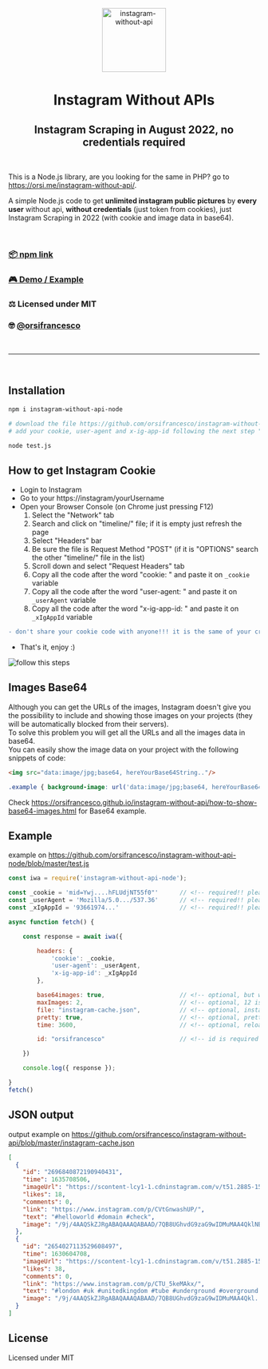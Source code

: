 <p align="center">
  <img src="https://user-images.githubusercontent.com/6490641/182688224-3730f63d-0428-49d6-a909-5a31fc3a38b9.png" width="128" height="128" alt="instagram-without-api" />
</p>
<h1 align="center">Instagram Without APIs</h1>
<h2 align="center">Instagram Scraping in August 2022, no credentials required</h2>

<br/>

This is a Node.js library, are you looking for the same in PHP? go to https://orsi.me/instagram-without-api/.

A simple Node.js code to get **unlimited instagram public pictures** by **every user** without api, **without credentials** (just token from cookies), just Instagram Scraping in 2022 (with cookie and image data in base64).

<br/>

### [📦 npm link](https://www.npmjs.com/package/instagram-without-api-node)
### [🎮 Demo / Example](https://orsifrancesco.github.io/instagram-without-api/how-to-show-base64-images.html)
### ⚖️ Licensed under MIT
### 🤓 [@orsifrancesco](https://twitter.com/orsifrancesco)

<br/><hr/><br/>

## Installation

```bash
npm i instagram-without-api-node

# download the file https://github.com/orsifrancesco/instagram-without-api-node/blob/master/test.js
# add your cookie, user-agent and x-ig-app-id following the next step "How to get Instagram Cookie"

node test.js
```

## How to get Instagram Cookie

- Login to Instagram
- Go to your https://instagram/yourUsername
- Open your Browser Console (on Chrome just pressing F12)
  1. Select the "Network" tab
  2. Search and click on "timeline/" file; if it is empty just refresh the page
  3. Select "Headers" bar
  4. Be sure the file is Request Method "POST" (if it is "OPTIONS" search the other "timeline/" file in the list)
  5. Scroll down and select "Request Headers" tab
  6. Copy all the code after the word "cookie: " and paste it on `_cookie` variable
  7. Copy all the code after the word "user-agent: " and paste it on `_userAgent` variable
  8. Copy all the code after the word "x-ig-app-id: " and paste it on `_xIgAppId` variable
```diff
- don't share your cookie code with anyone!!! it is the same of your credentials
```
- That's it, enjoy :)

![follow this steps](https://user-images.githubusercontent.com/6490641/181632823-42fb2308-4c3f-421a-848a-58cefcf98915.png "follow this steps")

## Images Base64
Although you can get the URLs of the images, Instagram doesn't give you the possibility to include and showing those images on your projects (they will be automatically blocked from their servers).\
To solve this problem you will get all the URLs and all the images data in base64.\
You can easily show the image data on your project with the following snippets of code:

```html
<img src="data:image/jpg;base64, hereYourBase64String.."/>
```
```css
.example { background-image: url('data:image/jpg;base64, hereYourBase64String..'); }
```

Check https://orsifrancesco.github.io/instagram-without-api/how-to-show-base64-images.html for Base64 example.

## Example
example on https://github.com/orsifrancesco/instagram-without-api-node/blob/master/test.js

```js
const iwa = require('instagram-without-api-node');

const _cookie = 'mid=Ywj....hFLUdjNT55f0"'      // <!-- required!! please get your cookie from your browser console (6)
const _userAgent = 'Mozilla/5.0.../537.36'      // <!-- required!! please get your user-agent from your browser console (7)
const _xIgAppId = '93661974...'                 // <!-- required!! please get your x-ig-app-id from your browser console (8)

async function fetch() {

    const response = await iwa({

        headers: {
            'cookie': _cookie,
            'user-agent': _userAgent,
            'x-ig-app-id': _xIgAppId
        },

        base64images: true,                     // <!-- optional, but without it, you will be not able to store/show images
        maxImages: 2,                           // <!-- optional, 12 is the max number
        file: "instagram-cache.json",           // <!-- optional, instagram-cache.json is by default
        pretty: true,                           // <!-- optional, prettyfy json true/false
        time: 3600,                             // <!-- optional, reload contents after 3600 seconds by default

        id: "orsifrancesco"                     // <!-- id is required

    })

    console.log({ response });

}
fetch()
```

## JSON output
output example on https://github.com/orsifrancesco/instagram-without-api/blob/master/instagram-cache.json

```json
[
  {
    "id": "2696840872190940431",
    "time": 1635708506,
    "imageUrl": "https://scontent-lcy1-1.cdninstagram.com/v/t51.2885-15/e35/p1080x1080/249938862_1214260935751176_32...",
    "likes": 18,
    "comments": 0,
    "link": "https://www.instagram.com/p/CVtGnwashUP/",
    "text": "#helloworld #domain #check",
    "image": "/9j/4AAQSkZJRgABAQAAAQABAAD/7QB8UGhvdG9zaG9wIDMuMAA4QklNBAQAAAAAAGA............."
  },
  {
    "id": "2654027113529608497",
    "time": 1630604708,
    "imageUrl": "https://scontent-lcy1-1.cdninstagram.com/v/t51.2885-15/e35/p1080x1080/241221239_8640769...",
    "likes": 38,
    "comments": 0,
    "link": "https://www.instagram.com/p/CTU_5keMAkx/",
    "text": "#london #uk #unitedkingdom #tube #underground #overground #sunrise #morning #morningvibes #sky #metro #line #prospective",
    "image": "/9j/4AAQSkZJRgABAQAAAQABAAD/7QB8UGhvdG9zaG9wIDMuMAA4Qkl..........."
  }
]
```

## License

Licensed under MIT